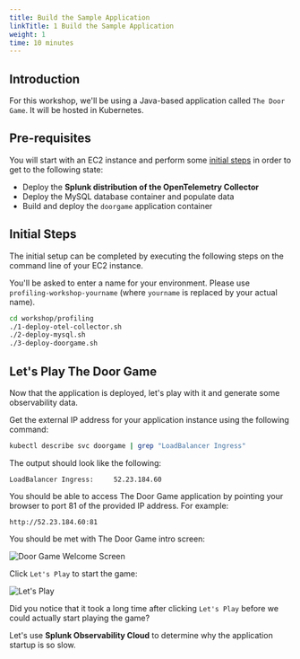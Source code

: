```yaml
---
title: Build the Sample Application
linkTitle: 1 Build the Sample Application
weight: 1
time: 10 minutes
---
```


## Introduction

For this workshop, we'll be using a Java-based application called `The Door Game`.  It will be hosted in Kubernetes.

## Pre-requisites

You will start with an EC2 instance and perform some [initial steps](#initial-steps) in order to get to the following state:

* Deploy the **Splunk distribution of the OpenTelemetry Collector**
* Deploy the MySQL database container and populate data
* Build and deploy the `doorgame` application container

## Initial Steps

The initial setup can be completed by executing the following steps on the command line of your EC2 instance.

You'll be asked to enter a name for your environment.  Please use `profiling-workshop-yourname` (where `yourname` is replaced by your actual name).

``` bash
cd workshop/profiling
./1-deploy-otel-collector.sh
./2-deploy-mysql.sh
./3-deploy-doorgame.sh
```

## Let's Play The Door Game

Now that the application is deployed, let's play with it and generate some observability data.

Get the external IP address for your application instance using the following command:

```` bash
kubectl describe svc doorgame | grep "LoadBalancer Ingress"
````

The output should look like the following:

```` text
LoadBalancer Ingress:     52.23.184.60
````

You should be able to access The Door Game application by pointing your browser to port 81 of the provided IP address.  For example:

```` text
http://52.23.184.60:81
````

You should be met with The Door Game intro screen:

![Door Game Welcome Screen](../images/door_game_initial_screen.png)

Click `Let's Play` to start the game: 

![Let's Play](../images/lets_play.png)

Did you notice that it took a long time after clicking `Let's Play` before we could actually start playing the game?   

Let's use **Splunk Observability Cloud** to determine why the application startup is so slow. 
